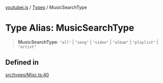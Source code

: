 [youtubei.js](../../../README.md) / [Types](../README.md) / MusicSearchType

# Type Alias: MusicSearchType

> **MusicSearchType**: `"all"` \| `"song"` \| `"video"` \| `"album"` \| `"playlist"` \| `"artist"`

## Defined in

[src/types/Misc.ts:40](https://github.com/LuanRT/YouTube.js/blob/4ae0cc5c523a2080e68d6c0c1437c78fe318ea30/src/types/Misc.ts#L40)
